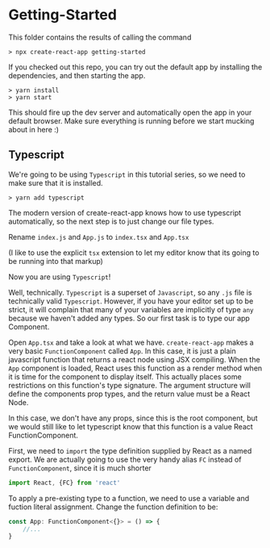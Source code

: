 
# Getting-Started

This folder contains the results of calling the command 

```
> npx create-react-app getting-started
```

If you checked out this repo, you can try out the default app by installing the dependencies, and then starting the app.

```
> yarn install
> yarn start
```

This should fire up the dev server and automatically open the app in your default browser. Make sure everything is running before we start mucking about in here :)

## Typescript

We're going to be using `Typescript` in this tutorial series, so we need to make sure that it is installed.

```
> yarn add typescript
```

The modern version of create-react-app knows how to use typescript automatically, so the next step is to just change our file types.

Rename `index.js` and `App.js` to `index.tsx` and `App.tsx`

(I like to use the explicit `tsx` extension to let my editor know that its going to be running into that markup)

Now you are using `Typescript`!

Well, technically. `Typescript` is a superset of `Javascript`, so any `.js` file is technically valid `Typescript`. However, if you have your editor set up to be strict, it will complain that many of your variables are implicitly of type `any` because we haven't added any types. So our first task is to type our app Component.

Open `App.tsx` and take a look at what we have. `create-react-app` makes a very basic `FunctionComponent` called `App`. In this case, it is just a plain javascript function that returns a react node using JSX compiling. When the `App` component is loaded, React uses this function as a render method when it is time for the component to display itself. This actually places some restrictions on this function's type signature. The argument structure will define the components prop types, and the return value must be a React Node.

In this case, we don't have any props, since this is the root component, but we would still like to let typescript know that this function is a value React FunctionComponent.

First, we need to `import` the type definition supplied by React as a named export. We are actually going to use the very handy alias `FC` instead of `FunctionComponent`, since it is much shorter

```typescript
import React, {FC} from 'react'
```

To apply a pre-existing type to a function, we need to use a variable and fuction literal assignment. Change the function definition to be:

```typescript
const App: FunctionComponent<{}> = () => {
    //...
}
```

